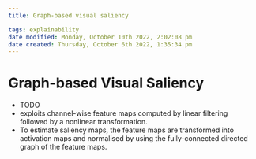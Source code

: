 ```yaml
---
title: Graph-based visual saliency

tags: explainability 
date modified: Monday, October 10th 2022, 2:02:08 pm
date created: Thursday, October 6th 2022, 1:35:34 pm
---
```


# Graph-based Visual Saliency
- TODO
- exploits channel-wise feature maps computed by linear filtering followed by a nonlinear transformation.
- To estimate saliency maps, the feature maps are transformed into activation maps and normalised by using the fully-connected directed graph of the feature maps.

